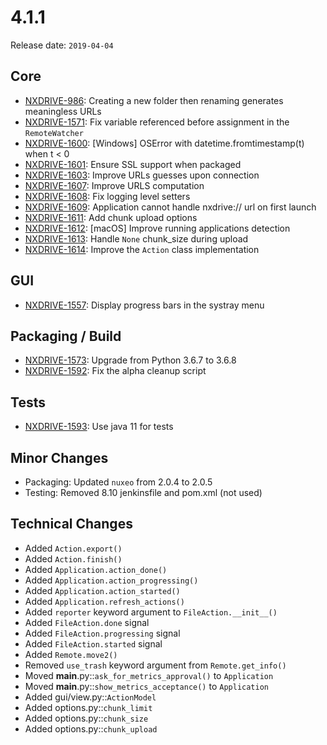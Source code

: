 # 4.1.1

Release date: `2019-04-04`

## Core

- [NXDRIVE-986](https://hyland.atlassian.net/browse/NXDRIVE-986): Creating a new folder then renaming generates meaningless URLs
- [NXDRIVE-1571](https://hyland.atlassian.net/browse/NXDRIVE-1571): Fix variable referenced before assignment in the `RemoteWatcher`
- [NXDRIVE-1600](https://hyland.atlassian.net/browse/NXDRIVE-1600): [Windows] OSError with datetime.fromtimestamp(t) when t < 0
- [NXDRIVE-1601](https://hyland.atlassian.net/browse/NXDRIVE-1601): Ensure SSL support when packaged
- [NXDRIVE-1603](https://hyland.atlassian.net/browse/NXDRIVE-1603): Improve URLs guesses upon connection
- [NXDRIVE-1607](https://hyland.atlassian.net/browse/NXDRIVE-1607): Improve URLS computation
- [NXDRIVE-1608](https://hyland.atlassian.net/browse/NXDRIVE-1608): Fix logging level setters
- [NXDRIVE-1609](https://hyland.atlassian.net/browse/NXDRIVE-1609): Application cannot handle nxdrive:// url on first launch
- [NXDRIVE-1611](https://hyland.atlassian.net/browse/NXDRIVE-1611): Add chunk upload options
- [NXDRIVE-1612](https://hyland.atlassian.net/browse/NXDRIVE-1612): [macOS] Improve running applications detection
- [NXDRIVE-1613](https://hyland.atlassian.net/browse/NXDRIVE-1613): Handle `None` chunk_size during upload
- [NXDRIVE-1614](https://hyland.atlassian.net/browse/NXDRIVE-1614): Improve the `Action` class implementation

## GUI

- [NXDRIVE-1557](https://hyland.atlassian.net/browse/NXDRIVE-1557): Display progress bars in the systray menu

## Packaging / Build

- [NXDRIVE-1573](https://hyland.atlassian.net/browse/NXDRIVE-1573): Upgrade from Python 3.6.7 to 3.6.8
- [NXDRIVE-1592](https://hyland.atlassian.net/browse/NXDRIVE-1592): Fix the alpha cleanup script

## Tests

- [NXDRIVE-1593](https://hyland.atlassian.net/browse/NXDRIVE-1593): Use java 11 for tests

## Minor Changes

- Packaging: Updated `nuxeo` from 2.0.4 to 2.0.5
- Testing: Removed 8.10 jenkinsfile and pom.xml (not used)

## Technical Changes

- Added `Action.export()`
- Added `Action.finish()`
- Added `Application.action_done()`
- Added `Application.action_progressing()`
- Added `Application.action_started()`
- Added `Application.refresh_actions()`
- Added `reporter` keyword argument to `FileAction.__init__()`
- Added `FileAction.done` signal
- Added `FileAction.progressing` signal
- Added `FileAction.started` signal
- Added `Remote.move2()`
- Removed `use_trash` keyword argument from `Remote.get_info()`
- Moved __main__.py::`ask_for_metrics_approval()` to `Application`
- Moved __main__.py::`show_metrics_acceptance()` to `Application`
- Added gui/view.py::`ActionModel`
- Added options.py::`chunk_limit`
- Added options.py::`chunk_size`
- Added options.py::`chunk_upload`

